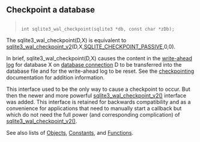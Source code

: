 ## Checkpoint a database




> ```
> 
> int sqlite3_wal_checkpoint(sqlite3 *db, const char *zDb);
> 
> ```



The sqlite3\_wal\_checkpoint(D,X) is equivalent to
[sqlite3\_wal\_checkpoint\_v2](../c3ref/wal_checkpoint_v2.html)(D,X,[SQLITE\_CHECKPOINT\_PASSIVE](../c3ref/c_checkpoint_full.html),0,0\).


In brief, sqlite3\_wal\_checkpoint(D,X) causes the content in the
[write\-ahead log](../wal.html) for database X on [database connection](../c3ref/sqlite3.html) D to be
transferred into the database file and for the write\-ahead log to
be reset. See the [checkpointing](../wal.html#ckpt) documentation for addition
information.


This interface used to be the only way to cause a checkpoint to
occur. But then the newer and more powerful [sqlite3\_wal\_checkpoint\_v2()](../c3ref/wal_checkpoint_v2.html)
interface was added. This interface is retained for backwards
compatibility and as a convenience for applications that need to manually
start a callback but which do not need the full power (and corresponding
complication) of [sqlite3\_wal\_checkpoint\_v2()](../c3ref/wal_checkpoint_v2.html).


See also lists of
 [Objects](../c3ref/objlist.html),
 [Constants](../c3ref/constlist.html), and
 [Functions](../c3ref/funclist.html).


